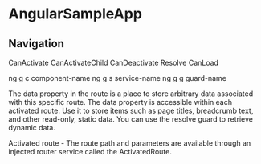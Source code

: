 # AngularSampleApp

## Navigation
CanActivate 
CanActivateChild
CanDeactivate
Resolve
CanLoad

ng g c component-name
ng g s service-name
ng g g guard-name


The data property in the route is a place to store arbitrary data associated with this specific route. The data property is accessible within each activated route. Use it to store items such as page titles, breadcrumb text, and other read-only, static data. You can use the resolve guard to retrieve dynamic data.

Activated route - The route path and parameters are available through an injected router service called the ActivatedRoute. 

